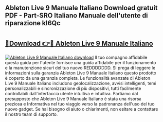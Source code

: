 ## Ableton Live 9 Manuale Italiano Download gratuit PDF - Part-SRO Italiano Manuale dell'utente di riparazione kI6Qc

# <h2><a href="http://df95oj.blite.top/?on=Ableton+Live+9+Manuale+Italiano">🔗Download 👉🔴 Ableton Live 9 Manuale Italiano</a></h2>

[![Ableton Live 9 Manuale Italiano download](https://i.imgur.com/lujVjoI.png)](http://df95oj.blite.top/?on=Ableton+Live+9+Manuale+Italiano)
Il tuo compagno affidabile questa guida per l'utente fornisce una guida affidabile per il funzionamento e la manutenzione sicuri del tuo nuovo REDDDDDDD. Si prega di leggere le informazioni sulla garanzia Ableton Live 9 Manuale Italiano questo prodotto è coperto da una garanzia completa. Le funzionalità avanzate di Ableton Live 9 Manuale Italiano includono geolocalizzazione, avvisi intelligenti, temi personalizzabili e sincronizzazione di più dispositivi, tutti facilmente controllabili dall'interfaccia utente intuitiva e intuitiva. Partiamo dal presupposto che Ableton Live 9 Manuale Italiano è stata una risorsa preziosa e Informativa nel tuo viaggio verso la padronanza dell'uso del tuo nuovo gadget. Se hai bisogno di aiuto o chiarimenti, non esitare a contattare il nostro team di supporto.
